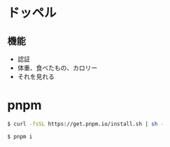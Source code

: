 # ドッペル

## 機能

- 認証
- 体重、食べたもの、カロリー
- それを見れる

# pnpm

```zsh
$ curl -fsSL https://get.pnpm.io/install.sh | sh -

$ pnpm i
```
